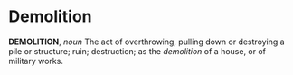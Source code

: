 # Demolition

**DEMOLITION**, _noun_ The act of overthrowing, pulling down or destroying a pile or structure; ruin; destruction; as the _demolition_ of a house, or of military works.